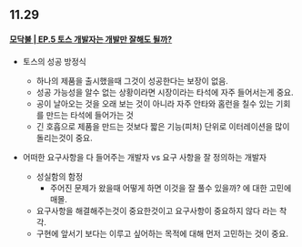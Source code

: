 ## 11.29

#### [모닥불 | EP.5 토스 개발자는 개발만 잘해도 될까?](https://www.youtube.com/watch?v=ZCg8kvtgcUg)

- 토스의 성공 방정식

  - 하나의 제품을 출시했을때 그것이 성공한다는 보장이 없음.
  - 성공 가능성을 알수 없는 상황이라면 시장이라는 타석에 자주 들어서는게 중요.
  - 공이 날아오는 것을 오래 보는 것이 아니라 자주 안타와 홈런을 칠수 있는 기회를 만드는 타석에 들어가는 것
  - 긴 호흡으로 제품을 만드는 것보다 짧은 기능(피처) 단위로 이터레이션을 많이 돌리는것이 중요.

- 어떠한 요구사항을 다 들어주는 개발자 vs 요구 사항을 잘 정의하는 개발자
  - 성실함의 함정
    - 주어진 문제가 왔을때 어떻게 하면 이것을 잘 풀수 있을까? 에 대한 고민에 매몰.
  - 요구사항을 해결해주는것이 중요한것이고 요구사항이 중요하지 않다 라는 착각.
  - 구현에 앞서기 보다는 이루고 싶어하는 목적에 대해 먼저 고민하는 것이 중요.
